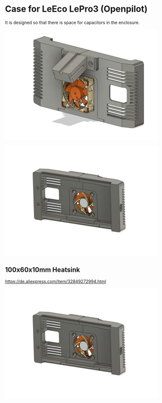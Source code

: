 # Case for LeEco LePro3 (Openpilot)
It is designed so that there is space for capacitors in the enclosure.

![](./images/image1.png)

![](./images/image2.png)

## 100x60x10mm Heatsink
https://de.aliexpress.com/item/32849272994.html

![](./images/image2.png)
